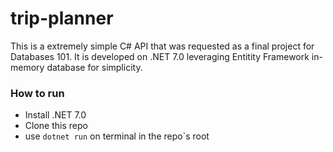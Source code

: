 # trip-planner
This is a extremely simple C# API that was requested as a final project for Databases 101. It is developed on .NET 7.0 leveraging Entitity Framework in-memory database for simplicity.

### How to run

* Install .NET 7.0
* Clone this repo
*  use `dotnet run` on terminal in the repo`s root
